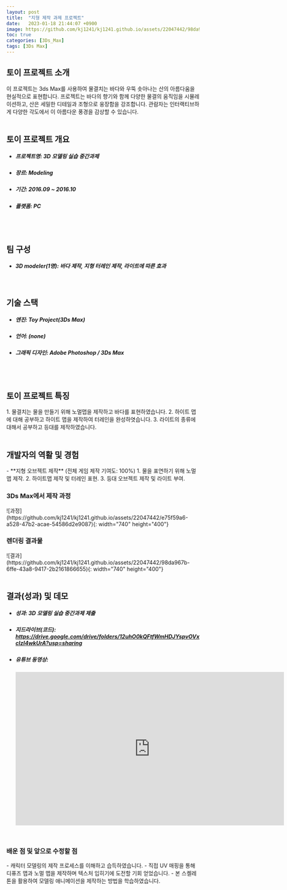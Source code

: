 ```yaml
---
layout: post
title:  "지형 제작 과제 프로젝트"
date:   2023-01-18 21:44:07 +0900
image: https://github.com/kj1241/kj1241.github.io/assets/22047442/98da967b-6ffe-43a8-9417-2b2161866655
toc: true
categories: [3Ds_Max]
tags: [3Ds Max]
---
```


<h2><green1_h2> 토이 프로젝트 소개 </green1_h2></h2>
이 프로젝트는 3ds Max를 사용하여 물결치는 바다와 우뚝 솟아나는 산의 아름다움을 현실적으로 표현합니다.  
프로젝트는 바다의 향기와 함께 다양한 물결의 움직임을 시뮬레이션하고, 산은 세밀한 디테일과 조형으로 웅장함을 강조합니다.  
관람자는 인터랙티브하게 다양한 각도에서 이 아름다운 풍경을 감상할 수 있습니다.

<br>
<br>
<h2><green1_h2> 토이 프로젝트 개요 </green1_h2></h2><ul>
<li><h5><green1_h5>프로젝트명: </green1_h5><span> 3D 모델링 실습 중간과제</span></h5></li>
<li><h5><green1_h5>장르: </green1_h5><span> Modeling</span></h5></li>
<li><h5><green1_h5>기간: </green1_h5><span> 2016.09 ~ 2016.10</span></h5></li>
<li><h5><green1_h5>플랫폼: </green1_h5><span> PC </span></h5></li></ul>

<br>
<br>
<h2><green1_h2> 팀 구성 </green1_h2></h2><ul> 
<li><h5><green1_h5>3D modeler(1명): </green1_h5><span> 바다 제작, 지형 터레인 제작, 라이트에 따른 효과 </span></h5></li>
</ul>

<br>
<h2><green1_h2> 기술 스택 </green1_h2></h2><ul>
<li><h5><green1_h5>엔진: </green1_h5><span> Toy Project(3Ds Max) </span></h5></li>
<li><h5><green1_h5>언어: </green1_h5><span> (none) </span></h5></li>
<li><h5><green1_h5>그래픽 디자인: </green1_h5><span>Adobe Photoshop / 3Ds Max</span></h5></li>
</ul>

<br>
<br>
<h2 ><green1_h2> 토이 프로젝트 특징 </green1_h2></h2>
1. 물결치는 물을 만들기 위해 노멀맵을 제작하고 바다를 표현하였습니다.
2. 하이트 맵에 대해 공부하고 하이트 맵을 제작하여 터레인을 완성하엿습니다.
3. 라이트의 종류에 대해서 공부하고 등대를 제작하였습니다. 

<br>
<br>
<h2><green1_h2> 개발자의 역활 및 경험 </green1_h2></h2>
- **지형 오브젝트 제작** <span><red1_error>(전체 게임 제작 기여도: 100%)</red1_error></span>
    1. 물을 표연하기 위해 노멀맵 제작.
    2. 하이트맵 제작 및 터레인 표현.
    3. 등대 오브젝트 제작 및 라이트 부여. 


<br>
<h3><green1_h3> 3Ds Max에서 제작 과정 </green1_h3></h3>
![과정](https://github.com/kj1241/kj1241.github.io/assets/22047442/e75f59a6-a528-47b2-acae-54586d2e9087){: width="740" height="400"}


<br>
<h3><green1_h3> 렌더링 결과물 </green1_h3></h3>
![결과](https://github.com/kj1241/kj1241.github.io/assets/22047442/98da967b-6ffe-43a8-9417-2b2161866655){: width="740" height="400"}


<br>
<br>
<h2><green1_h2> 결과(성과) 및 데모 </green1_h2></h2>
<ul>
<li><h5><green1_h5>성과: </green1_h5><span> 3D 모델링 실습 중간과제 제출</span></h5></li>
<li><h5><green1_h5>지드라이브(코드): </green1_h5><span> 
<a href="https://drive.google.com/drive/folders/12uhO0kQFtfWmHDJYspvOVxcIzI4wkUrA?usp=sharing">https://drive.google.com/drive/folders/12uhO0kQFtfWmHDJYspvOVxcIzI4wkUrA?usp=sharing </a> </span></h5></li>
<li><h5><yellow1_h5>유튜브 동영상: </yellow1_h5></h5> 
<iframe width="700" height="400" src="https://www.youtube.com/embed/A9ERGLN2aQs" title="3ds_Max_midterm_assignment" frameborder="0" allow="accelerometer; autoplay; clipboard-write; encrypted-media; gyroscope; picture-in-picture; web-share" allowfullscreen></iframe>
</li></ul>


<br>
<h3><green1_h3> 배운 점 및 앞으로 수정할 점 </green1_h3></h3>
- 캐릭터 모델링의 제작 프로세스를 이해하고 습득하였습니다.
- 직접 UV 매핑을 통해 디퓨즈 맵과 노멀 맵을 제작하며 텍스처 입히기에 도전할 기회 얻었습니다.
- 본 스켈레톤을 활용하여 모델링 애니메이션을 제작하는 방법을 학습하였습니다.
<br>
